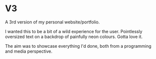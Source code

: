 # V3
 
A 3rd version of my personal website/portfolio.

I wanted this to be a bit of a wild experience for the user. Pointlessly oversized text on a backdrop of painfully neon colours. Gotta love it.

The aim was to showcase everything I'd done, both from a programming and media perspective.
